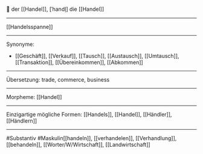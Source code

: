 🔵 der [[Handel]], [ˈhandl̩]
die [[Handel]]


---
[[Handelsspanne]]

---
Synonyme:
- [[Geschäft]], [[Verkauf]], [[Tausch]], [[Austausch]], [[Umtausch]], [[Transaktion]], [[Übereinkommen]], [[Abkommen]]

---
Übersetzung: trade, commerce, business

---
Morpheme:
[[Handel]]

---
Einzigartige mögliche Formen: [[Handels]], [[Handel]], [[Händler]], [[Händlern]]

---

#Substantiv #Maskulin[[handeln]], [[verhandelen]], [[Verhandlung]], [[behandeln]], [[Worter/W/Wirtschaft]], [[Landwirtschaft]]